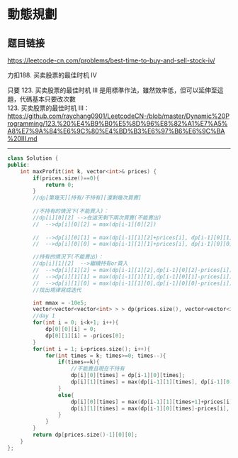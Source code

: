 # 動態規劃

## 题目链接

https://leetcode-cn.com/problems/best-time-to-buy-and-sell-stock-iv/

力扣188. 买卖股票的最佳时机 IV

只要 123. 买卖股票的最佳时机 III 是用標準作法，雖然效率低，但可以延伸至這題，代碼基本只要改次數    
123. 买卖股票的最佳时机 III：    
https://github.com/raychang0901/LeetcodeCN-/blob/master/Dynamic%20Programming/123.%20%E4%B9%B0%E5%8D%96%E8%82%A1%E7%A5%A8%E7%9A%84%E6%9C%80%E4%BD%B3%E6%97%B6%E6%9C%BA%20III.md
    
---------------------------------------

```cpp
class Solution {
public:
    int maxProfit(int k, vector<int>& prices) {
        if(prices.size()==0){
            return 0;
        }
        //dp[第幾天][持有/不持有][還剩幾次買賣]
        
        //不持有的情況下(不能買入)：
        //dp[i][0][2] -->在這天剩下兩次買賣(不能賣出)
        //  -->dp[i][0][2] = max(dp[i-1][0][2])
        
        //  -->dp[i][0][1] = max(dp[i-1][1][2]+prices[i], dp[i-1][0][1])
        //  -->dp[i][0][0] = max(dp[i-1][1][1]+prices[i], dp[i-1][0][0])

        //持有的情況下(不能賣出)：
        //dp[i][1][2]  -->繼續持有or買入
        //  -->dp[i][1][2] = max(dp[i-1][1][2],dp[i-1][0][2]-prices[i])
        //  -->dp[i][1][1] = max(dp[i-1][1][1],dp[i-1][0][1]-prices[i])
        //  -->dp[i][1][0] = max(dp[i-1][1][0],dp[i-1][0][0]-prices[i])
        //找出規律寫成迭代

        int mmax = -10e5;
        vector<vector<vector<int> > > dp(prices.size(), vector<vector<int>>(2, vector<int>(k+1)));
        //day 1
        for(int i = 0; i<k+1; i++){
            dp[0][0][i] = 0;
            dp[0][1][i] = -prices[0];
        }
        for(int i = 1; i<prices.size(); i++){
            for(int times = k; times>=0; times--){
                if(times==k){
                    //不能賣且現在不持有
                    dp[i][0][times] = dp[i-1][0][times];
                    dp[i][1][times] = max(dp[i-1][1][times], dp[i-1][0][times]-prices[i]);
                }
                else{
                    dp[i][0][times] = max(dp[i-1][1][times+1]+prices[i], dp[i-1][0][times]);
                    dp[i][1][times] = max(dp[i-1][0][times]-prices[i], dp[i-1][1][times]);
                }
            }
        }
        return dp[prices.size()-1][0][0];
    }
};
```
